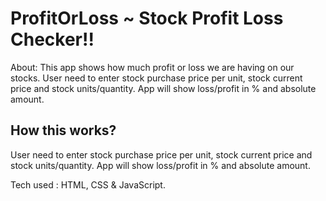 # ProfitOrLoss ~ Stock Profit Loss Checker!!


About:
This app shows how much profit or loss we are having on our stocks. User need to enter stock purchase price per unit, stock current price and stock units/quantity. App will show loss/profit in % and absolute amount.

## How this works?
User need to enter stock purchase price per unit, stock current price and stock units/quantity. App will show loss/profit in % and absolute amount.

Tech used : HTML, CSS & JavaScript.
